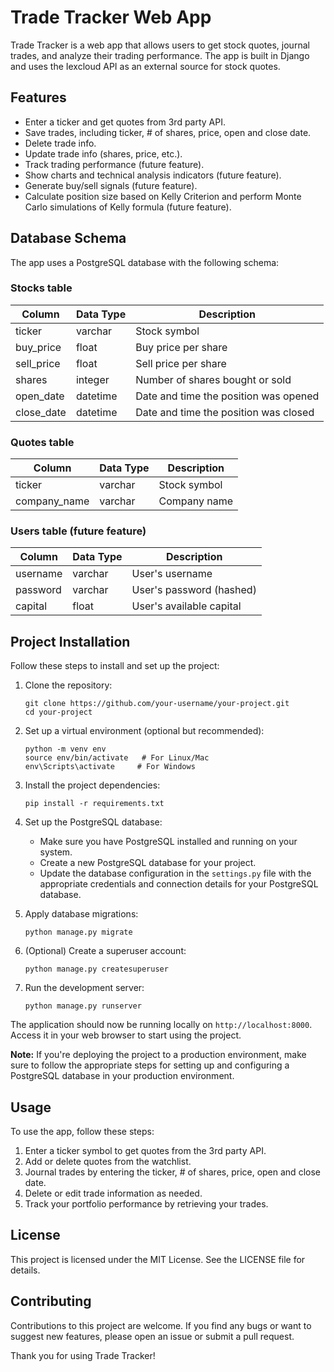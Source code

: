 # Trade Tracker Web App

Trade Tracker is a web app that allows users to get stock quotes, journal trades, and analyze their trading performance. The app is built in Django and uses the Iexcloud API as an external source for stock quotes.

## Features

- Enter a ticker and get quotes from 3rd party API.
- Save trades, including ticker, # of shares, price, open and close date.
- Delete trade info.
- Update trade info (shares, price, etc.).
- Track trading performance (future feature).
- Show charts and technical analysis indicators (future feature).
- Generate buy/sell signals (future feature).
- Calculate position size based on Kelly Criterion and perform Monte Carlo simulations of Kelly formula (future feature).

## Database Schema

The app uses a PostgreSQL database with the following schema:

### Stocks table

| Column    | Data Type | Description                            |
| --------- | --------- | -------------------------------------- |
| ticker    | varchar   | Stock symbol                           |
| buy_price | float     | Buy price per share                     |
| sell_price| float     | Sell price per share                    |
| shares    | integer   | Number of shares bought or sold        |
| open_date | datetime  | Date and time the position was opened  |
| close_date| datetime  | Date and time the position was closed  |

### Quotes table

| Column      | Data Type | Description           |
| ----------- | --------- | --------------------- |
| ticker      | varchar   | Stock symbol          |
| company_name| varchar   | Company name          |

### Users table (future feature)

| Column   | Data Type | Description              |
| -------- | --------- | ------------------------ |
| username | varchar   | User's username          |
| password | varchar   | User's password (hashed) |
| capital  | float     | User's available capital |

## Project Installation

Follow these steps to install and set up the project:

1. Clone the repository:

   ```shell
   git clone https://github.com/your-username/your-project.git
   cd your-project
   ```

2. Set up a virtual environment (optional but recommended):

   ```shell
   python -m venv env
   source env/bin/activate   # For Linux/Mac
   env\Scripts\activate     # For Windows
   ```

3. Install the project dependencies:

   ```shell
   pip install -r requirements.txt
   ```

4. Set up the PostgreSQL database:

   - Make sure you have PostgreSQL installed and running on your system.
   - Create a new PostgreSQL database for your project.
   - Update the database configuration in the `settings.py` file with the appropriate credentials and connection details for your PostgreSQL database.

5. Apply database migrations:

   ```shell
   python manage.py migrate
   ```

6. (Optional) Create a superuser account:

   ```shell
   python manage.py createsuperuser
   ```

7. Run the development server:

   ```shell
   python manage.py runserver
   ```

The application should now be running locally on `http://localhost:8000`. Access it in your web browser to start using the project.

**Note:** If you're deploying the project to a production environment, make sure to follow the appropriate steps for setting up and configuring a PostgreSQL database in your production environment.

## Usage

To use the app, follow these steps:

1. Enter a ticker symbol to get quotes from the 3rd party API.
2. Add or delete quotes from the watchlist.
3. Journal trades by entering the ticker, # of shares, price, open and close date.
4. Delete or edit trade information as needed.
5. Track your portfolio performance by retrieving your trades.

## License

This project is licensed under the MIT License. See the LICENSE file for details.

## Contributing

Contributions to this project are welcome. If you find any bugs or want to suggest new features, please open an issue or submit a pull request.

Thank you for using Trade Tracker!